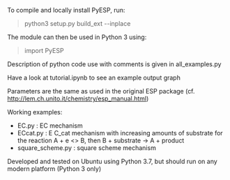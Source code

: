 To compile and locally install PyESP, run:
> python3 setup.py build_ext --inplace

The module can then be used in Python 3 using:
> import PyESP

Description of python code use with comments is given in all_examples.py

Have a look at tutorial.ipynb to see an example output graph

Parameters are the same as used in the original ESP package (cf. http://lem.ch.unito.it/chemistry/esp_manual.html)

Working examples:
- EC.py : EC mechanism
- ECcat.py : E C_cat mechanism with increasing amounts of substrate for the reaction A + e <> B, then B + substrate -> A + product
- square_scheme.py : square scheme mechanism

Developed and tested on Ubuntu using Python 3.7, but should run on any modern platform (Python 3 only)
